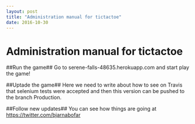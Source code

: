 ```yaml
---
layout: post
title: "Administration manual for tictactoe"
date: 2016-10-30
---
```


# Administration manual for tictactoe

##Run the game##
Go to serene-falls-48635.herokuapp.com and start play the game!

##Uptade the game##
Here we need to write about how to see on Travis that selenium tests were</break>
accepted and then this version can be pushed to the branch Production.

##Follow new updates##
You can see how things are going at https://twitter.com/bjarnabofar